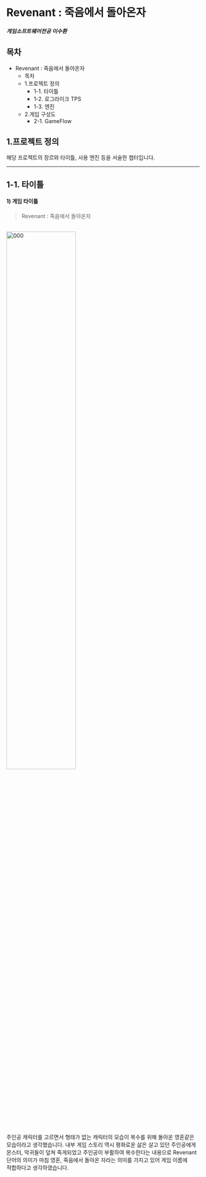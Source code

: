 # Revenant : 죽음에서 돌아온자
##### 게임소프트웨어전공 이수환

## 목차
* Revenant : 죽음에서 돌아온자
  - 목차
  - 1.프로젝트 정의
    + 1-1. 타이틀
    + 1-2. 로그라이크 TPS 
    + 1-3. 엔진 
  - 2.게임 구성도 
    + 2-1. GameFlow
## 1.프로젝트 정의
해당 프로젝트의 장르와 타이틀, 사용 엔진 등을 서술한 챕터입니다.
*****
## 1-1. 타이틀
#### 1) 게임 타이틀
> Revenant : 죽음에서 돌아온자

<br/><img src="https://user-images.githubusercontent.com/37572033/143385752-34db5397-fc3f-4e5d-8e5b-533f0b62c961.jpg" width="60%" height="60%" title="px(픽셀) 크기 설정" alt="000"></img>



주인공 캐릭터를 고르면서 형태가 없는 캐릭터의 모습이 복수를 위해 돌아온 영혼같은    
모습이라고 생각했습니다. 내부 게임 스토리 역시 평화로운 삶은 살고 있던 주인공에게   
몬스터, 악귀들이 덮쳐 죽게되었고 주인공이 부활하여 복수한다는 내용으로 Revenant    
단어의 의미가 마침 영혼, 죽음에서 돌아온 자라는 의미를 가지고 있어 게임 이름에    
적합하다고 생각하였습니다.      
